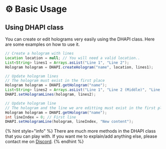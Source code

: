 # ⚙ Basic Usage

## Using DHAPI class

You can create or edit holograms very easily using the DHAPI class. Here are some examples on how to use it.

```java
// Create a hologram with lines
Location location = null; // You will need a valid location..
List<String> lines1 = Arrays.asList("Line 1", "Line 2");
Hologram hologram = DHAPI.createHologram("name", location, lines1);
```

```java
// Update hologram lines
// The hologram must exist in the first place
Hologram hologram = DHAPI.getHologram("name");
List<String> lines2 = Arrays.asList("Line 1", "Line 2 (Middle)", "Line 3");
DHAPI.setHologramLines(hologram, lines2);
```

```java
// Update hologram line
// The hologram and the line we are editting must exist in the first place
Hologram hologram = DHAPI.getHologram("name");
int lineIndex = 0; // First line
DHAPI.setHologramLine(hologram, lineIndex, "New content");
```

{% hint style="info" %}
There are much more methods in the DHAPI class that you can play with. If you want me to explain/add anything else, please contact me on [Discord](https://discord.decentsoftware.eu).
{% endhint %}
